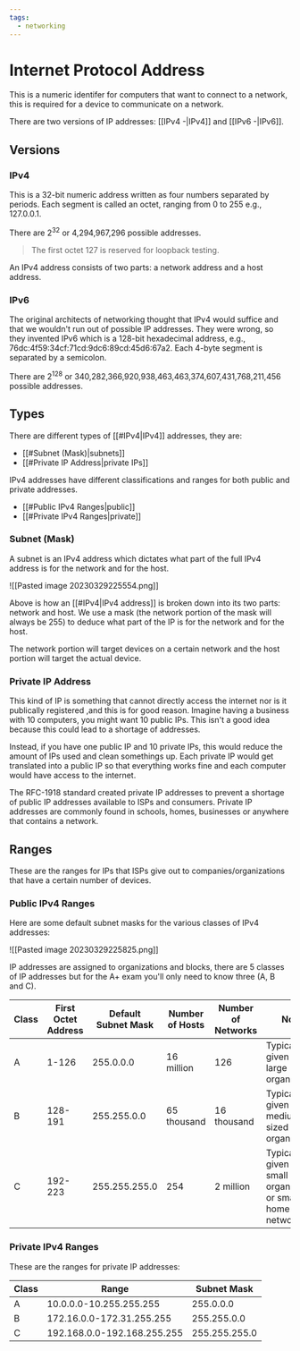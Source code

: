 ```yaml
---
tags:
  - networking
---
```


# Internet Protocol Address

This is a numeric identifer for computers that want to connect to a network, this is required for a device to communicate on a network.

There are two versions of IP addresses: [[IPv4
  -|IPv4]] and [[IPv6
  -|IPv6]].

## Versions

### IPv4

This is a 32-bit numeric address written as four numbers separated by periods. Each segment is called an octet, ranging from 0 to 255 e.g., 127.0.0.1.

There are $2^{32}$ or 4,294,967,296 possible addresses.

>The first octet 127 is reserved for loopback testing.

An IPv4 address consists of two parts: a network address and a host address.

### IPv6

The original architects of networking thought that IPv4 would suffice and that we wouldn't run out of possible IP addresses. They were wrong, so they invented IPv6 which is a 128-bit hexadecimal address, e.g., 76dc:4f59:34cf:71cd:9dc6:89cd:45d6:67a2. Each 4-byte segment is separated by a semicolon.

There are $2^{128}$ or 340,282,366,920,938,463,463,374,607,431,768,211,456 possible addresses.

## Types

There are different types of [[#IPv4|IPv4]] addresses, they are:

- [[#Subnet (Mask)|subnets]]
- [[#Private IP Address|private IPs]]

IPv4 addresses have different classifications and ranges for both public and private addresses.

- [[#Public IPv4 Ranges|public]]
- [[#Private IPv4 Ranges|private]]

### Subnet (Mask)

A subnet is an IPv4 address which dictates what part of the full IPv4 address is for the network and for the host.

![[Pasted image 20230329225554.png]]

Above is how an [[#IPv4|IPv4 address]] is broken down into its two parts: network and host. We use a mask (the network portion of the mask will always be 255) to deduce what part of the IP is for the network and for the host.

The network portion will target devices on a certain network and the host portion will target the actual device.

### Private IP Address

This kind of IP is something that cannot directly access the internet nor is it publically registered ,and this is for good reason. Imagine having a business with 10 computers, you might want 10 public IPs. This isn't a good idea because this could lead to a shortage of addresses.

Instead, if you have one public IP and 10 private IPs, this would reduce the amount of IPs used and clean somethings up. Each private IP would get translated into a public IP so that everything works fine and each computer would have access to the internet.

The RFC-1918 standard created private IP addresses to prevent a shortage of public IP addresses available to ISPs and consumers. Private IP addresses are commonly found in schools, homes, businesses or anywhere that contains a network.

## Ranges

These are the ranges for IPs that ISPs give out to companies/organizations that have a certain number of devices.

### Public IPv4 Ranges

Here are some default subnet masks for the various classes of IPv4 addresses:

![[Pasted image 20230329225825.png]]

IP addresses are assigned to organizations and blocks, there are 5 classes of IP addresses but for the A+ exam you'll only need to know three (A, B and C).

|Class|First Octet Address|Default Subnet Mask|Number of Hosts|Number of Networks|Notes|
|-|-|-|-|-|-|
|A|1-126|255.0.0.0|16 million|126|Typically given to large organizations|
|B|128-191|255.255.0.0|65 thousand|16 thousand|Typically given to medium sized organizations|
|C|192-223|255.255.255.0|254|2 million|Typically given to small organizations or small home networks|

### Private IPv4 Ranges

These are the ranges for private IP addresses:

|Class|Range|Subnet Mask|
|-|-|-|
|A|10.0.0.0-10.255.255.255|255.0.0.0|
|B|172.16.0.0-172.31.255.255|255.255.0.0|
|C|192.168.0.0-192.168.255.255|255.255.255.0|
